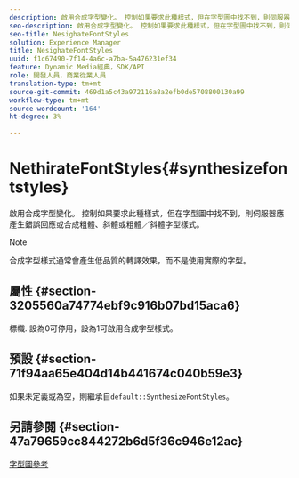 ```yaml
---
description: 啟用合成字型變化。 控制如果要求此種樣式，但在字型圖中找不到，則伺服器應產生錯誤回應或合成粗體、斜體或粗體／斜體字型樣式。
seo-description: 啟用合成字型變化。 控制如果要求此種樣式，但在字型圖中找不到，則伺服器應產生錯誤回應或合成粗體、斜體或粗體／斜體字型樣式。
seo-title: NesighateFontStyles
solution: Experience Manager
title: NesighateFontStyles
uuid: f1c67490-7f14-4a6c-a7ba-5a476231ef34
feature: Dynamic Media經典，SDK/API
role: 開發人員，商業從業人員
translation-type: tm+mt
source-git-commit: 469d1a5c43a972116a8a2efb0de5708800130a99
workflow-type: tm+mt
source-wordcount: '164'
ht-degree: 3%

---
```



# NethirateFontStyles{#synthesizefontstyles}

啟用合成字型變化。 控制如果要求此種樣式，但在字型圖中找不到，則伺服器應產生錯誤回應或合成粗體、斜體或粗體／斜體字型樣式。

>[!NOTE]
>
>合成字型樣式通常會產生低品質的轉譯效果，而不是使用實際的字型。

## 屬性 {#section-3205560a74774ebf9c916b07bd15aca6}

標幟. 設為0可停用，設為1可啟用合成字型樣式。

## 預設 {#section-71f94aa65e404d14b441674c040b59e3}

如果未定義或為空，則繼承自`default::SynthesizeFontStyles`。

## 另請參閱 {#section-47a79659cc844272b6d5f36c946e12ac}

[字型圖參考](../../../../../is-api/image-catalog/image-serving-api-ref/c-image-catalog-reference/c-font-map-reference/c-font-map-reference.md#concept-f81f319d03c646c5a8ef87b3277dd37d)
